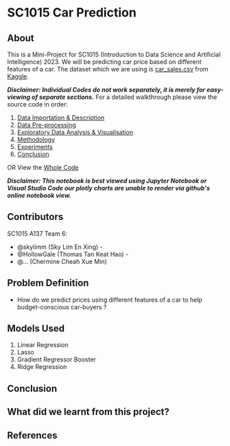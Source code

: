 # SC1015 Car Prediction
## About
This is a Mini-Project for SC1015 (Introduction to Data Science and Artificial Intelligence) 2023. We will be predicting car price based on different features of a car. The dataset which we are using is [car_sales.csv](https://www.kaggle.com/datasets/smritisingh1997/car-salescsv?topic=internetDataset) from [Kaggle](https://www.kaggle.com).

_**Disclaimer: Individual Codes do not work separately, it is merely for easy-viewing of separate sections.**_
For a detailed walkthrough please view the source code in order: 
1. [Data Importation & Description](https://github.com/skylimm/SC1015-Car-Prediction/blob/main/Data%20Importation%20%26%20Description.ipynb)
2. [Data Pre-processing](https://github.com/skylimm/SC1015-Car-Prediction/blob/main/Data%20Pre-processing.ipynb)
3. [Exploratory Data Analysis & Visualisation](https://github.com/skylimm/SC1015-Car-Prediction/blob/main/Exploratory%20Data%20Analysis%20%26%20Visualization.ipynb)
4. [Methodology](https://github.com/skylimm/SC1015-Car-Prediction/blob/main/Methodology.ipynb)
5. [Experiments](https://github.com/skylimm/SC1015-Car-Prediction/blob/main/Experiments.ipynb)
6. [Conclusion](https://github.com/skylimm/SC1015-Car-Prediction/blob/main/Conclusion.ipynb)

OR
View the [Whole Code](https://github.com/skylimm/SC1015-Car-Prediction/blob/main/Car%20Prediction.ipynb)

_**Disclaimer: This notebook is best viewed using Jupyter Notebook or Visual Studio Code our plotly charts are unable to render via github's online notebook view.**_


## Contributors
SC1015 A137 Team 6:
- @skylimm (Sky Lim En Xing) - 
- @HollowGale (Thomas Tan Keat Hao) - 
- @... (Chermine Cheah Xue Min)


## Problem Definition
- How do we predict prices using different features of a car to help budget-conscious car-buyers ?

## Models Used
1. Linear Regression
2. Lasso
3. Gradient Regressor Booster
4. Ridge Regression


## Conclusion



## What did we learnt from this project?
## References
